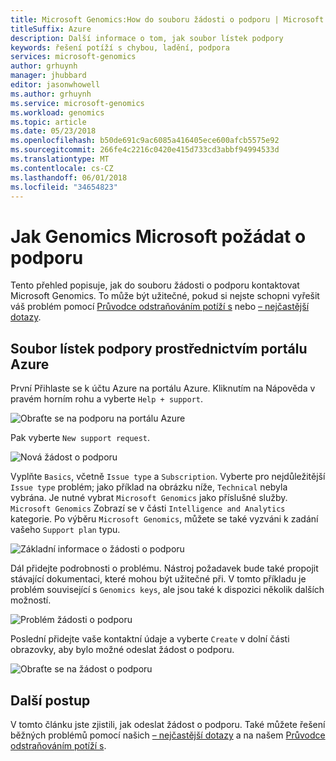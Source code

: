 ```yaml
---
title: Microsoft Genomics:How do souboru žádosti o podporu | Microsoft Docs
titleSuffix: Azure
description: Další informace o tom, jak soubor lístek podpory
keywords: řešení potíží s chybou, ladění, podpora
services: microsoft-genomics
author: grhuynh
manager: jhubbard
editor: jasonwhowell
ms.author: grhuynh
ms.service: microsoft-genomics
ms.workload: genomics
ms.topic: article
ms.date: 05/23/2018
ms.openlocfilehash: b50de691c9ac6085a416405ece600afcb5575e92
ms.sourcegitcommit: 266fe4c2216c0420e415d733cd3abbf94994533d
ms.translationtype: MT
ms.contentlocale: cs-CZ
ms.lasthandoff: 06/01/2018
ms.locfileid: "34654823"
---
```

# <a name="how-to-contact-microsoft-genomics-for-support"></a>Jak Genomics Microsoft požádat o podporu
Tento přehled popisuje, jak do souboru žádosti o podporu kontaktovat Microsoft Genomics. To může být užitečné, pokud si nejste schopni vyřešit váš problém pomocí [Průvodce odstraňováním potíží s](troubleshooting-guide-genomics.md) nebo [– nejčastější dotazy](frequently-asked-questions-genomics.md). 


## <a name="file-a-support-ticket-through-the-azure-portal"></a>Soubor lístek podpory prostřednictvím portálu Azure
První Přihlaste se k účtu Azure na portálu Azure. Kliknutím na Nápověda v pravém horním rohu a vyberte `Help + support`.

![Obraťte se na podporu na portálu Azure](./media/file-support-ticket/genomics-contact-support.png "obraťte se na podporu na portálu Azure") 



Pak vyberte `New support request`. 

![Nová žádost o podporu](./media/file-support-ticket/new-support-request.png "nová žádost o podporu") 

Vyplňte `Basics`, včetně `Issue type` a `Subscription`. Vyberte pro nejdůležitější `Issue type` problém; jako příklad na obrázku níže, `Technical` nebyla vybrána. Je nutné vybrat `Microsoft Genomics` jako příslušné služby.  `Microsoft Genomics` Zobrazí se v části `Intelligence and Analytics` kategorie.   Po výběru `Microsoft Genomics`, můžete se také vyzváni k zadání vašeho `Support plan` typu.

![Základní informace o žádosti o podporu](./media/file-support-ticket/support-request-basics.png "základy žádosti o podporu")


Dál přidejte podrobnosti o problému. Nástroj požadavek bude také propojit stávající dokumentaci, které mohou být užitečné při. V tomto příkladu je problém související s `Genomics keys`, ale jsou také k dispozici několik dalších možností.

![Problém žádosti o podporu](./media/file-support-ticket/support-request-problem.png "problém žádosti o podporu")

Poslední přidejte vaše kontaktní údaje a vyberte `Create` v dolní části obrazovky, aby bylo možné odeslat žádost o podporu.

![Obraťte se na žádost o podporu](./media/file-support-ticket/support-request-contact.png "obraťte se na žádost o podporu")

## <a name="next-steps"></a>Další postup
V tomto článku jste zjistili, jak odeslat žádost o podporu. Také můžete řešení běžných problémů pomocí našich [– nejčastější dotazy](frequently-asked-questions-genomics.md) a na našem [Průvodce odstraňováním potíží s](troubleshooting-guide-genomics.md). 